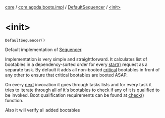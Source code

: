[core](../../index.md) / [com.agoda.boots.impl](../index.md) / [DefaultSequencer](index.md) / [&lt;init&gt;](./-init-.md)

# &lt;init&gt;

`DefaultSequencer()`

Default implementation of [Sequencer](../../com.agoda.boots/-sequencer/index.md).

Implementation is very simple and straightforward. It calculates list of
bootables in a dependency-sorted order for every [start()](../../com.agoda.boots/-sequencer/start.md)
request as a separate task. By default it adds all non-booted [critical](../../com.agoda.boots/-bootable/is-critical.md)
bootables in front of any other to ensure that critical bootables are booted ASAP.

On every [next](next.md) invocation it goes through tasks lists and for every task
it tries to iterate through all of it's bootables to check if any of it is
qualified to be invoked. Boot qualification requirements can be found at [check()](check.md) function.

Also it will verify all added bootables

